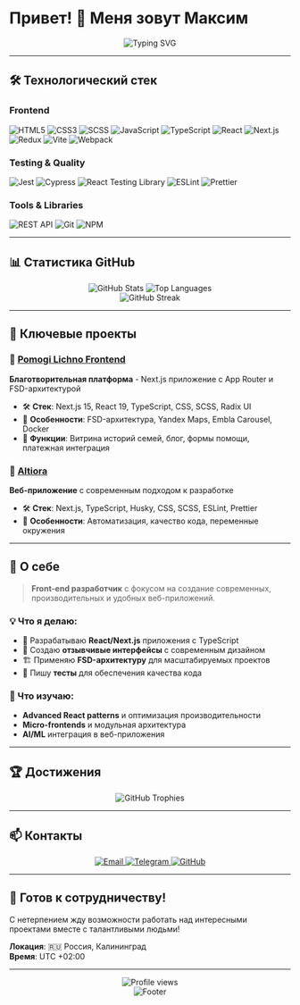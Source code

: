 # Привет! 👋 Меня зовут Максим

<div align="center">
  <img src="https://readme-typing-svg.demolab.com?font=Fira+Code&pause=1000&color=6366F1&center=true&vCenter=true&width=435&lines=Front-end+Developer;React+%26+TypeScript+Enthusiast;Creating+amazing+user+experiences" alt="Typing SVG" />
</div>

---

## 🛠️ Технологический стек

### Frontend

![HTML5](https://img.shields.io/badge/HTML5-E34F26?style=for-the-badge&logo=html5&logoColor=white)
![CSS3](https://img.shields.io/badge/CSS3-1572B6?style=for-the-badge&logo=css3&logoColor=white)
![SCSS](https://img.shields.io/badge/SCSS-CC6699?style=for-the-badge&logo=sass&logoColor=white)
![JavaScript](https://img.shields.io/badge/JavaScript-F7DF1E?style=for-the-badge&logo=javascript&logoColor=black)
![TypeScript](https://img.shields.io/badge/TypeScript-007ACC?style=for-the-badge&logo=typescript&logoColor=white)
![React](https://img.shields.io/badge/React-20232A?style=for-the-badge&logo=react&logoColor=61DAFB)
![Next.js](https://img.shields.io/badge/Next.js-000000?style=for-the-badge&logo=next.js&logoColor=white)
![Redux](https://img.shields.io/badge/Redux-593D88?style=for-the-badge&logo=redux&logoColor=white)
![Vite](https://img.shields.io/badge/Vite-646CFF?style=for-the-badge&logo=vite&logoColor=white)
![Webpack](https://img.shields.io/badge/Webpack-8DD6F9?style=for-the-badge&logo=webpack&logoColor=black)

### Testing & Quality

![Jest](https://img.shields.io/badge/Jest-323330?style=for-the-badge&logo=Jest&logoColor=white)
![Cypress](https://img.shields.io/badge/Cypress-17202C?style=for-the-badge&logo=cypress&logoColor=white)
![React Testing Library](https://img.shields.io/badge/React_Testing_Library-E33332?style=for-the-badge&logo=testing-library&logoColor=white)
![ESLint](https://img.shields.io/badge/ESLint-4B32C3?style=for-the-badge&logo=eslint&logoColor=white)
![Prettier](https://img.shields.io/badge/Prettier-1A2B34?style=for-the-badge&logo=prettier&logoColor=F7B93E)

### Tools & Libraries

![REST API](https://img.shields.io/badge/REST_API-02569B?style=for-the-badge&logo=rest&logoColor=white)
![Git](https://img.shields.io/badge/Git-F05032?style=for-the-badge&logo=git&logoColor=white)
![NPM](https://img.shields.io/badge/NPM-CB3837?style=for-the-badge&logo=npm&logoColor=white)

---

## 📊 Статистика GitHub

<div align="center">
  <img src="https://github-readme-stats.vercel.app/api?username=mdahovnik&show_icons=true&theme=tokyonight&hide_border=true&count_private=true" alt="GitHub Stats" />
  <img src="https://github-readme-stats.vercel.app/api/top-langs/?username=mdahovnik&layout=compact&theme=tokyonight&hide_border=true&langs_count=8" alt="Top Languages" />
</div>

<div align="center">
  <img src="https://github-readme-streak-stats.herokuapp.com/?user=mdahovnik&theme=tokyonight&hide_border=true" alt="GitHub Streak" />
</div>

---

## 🚀 Ключевые проекты

### 🌟 [Pomogi Lichno Frontend](https://github.com/mdahovnik/Pomogi_lichno_frontend)

**Благотворительная платформа** - Next.js приложение с App Router и FSD-архитектурой

- 🛠️ **Стек**: Next.js 15, React 19, TypeScript, CSS, SCSS, Radix UI
- 🎯 **Особенности**: FSD-архитектура, Yandex Maps, Embla Carousel, Docker
- 📱 **Функции**: Витрина историй семей, блог, формы помощи, платежная интеграция


### 🎨 [Altiora](https://github.com/mdahovnik/Altiora)

**Веб-приложение** с современным подходом к разработке

- 🛠️ **Стек**: Next.js, TypeScript, Husky, CSS, SCSS, ESLint, Prettier
- 🎯 **Особенности**: Автоматизация, качество кода, переменные окружения

---

## 🎯 О себе

> **Front-end разработчик** с фокусом на создание современных, производительных и удобных веб-приложений.

### 💡 Что я делаю:

- 🔧 Разрабатываю **React/Next.js** приложения с TypeScript
- 🎨 Создаю **отзывчивые интерфейсы** с современным дизайном
- 🏗️ Применяю **FSD-архитектуру** для масштабируемых проектов
- 🧪 Пишу **тесты** для обеспечения качества кода

### 🌱 Что изучаю:

- **Advanced React patterns** и оптимизация производительности
- **Micro-frontends** и модульная архитектура
- **AI/ML** интеграция в веб-приложения

---

## 🏆 Достижения

<div align="center">
  <img src="https://github-profile-trophy.vercel.app/?username=mdahovnik&title=-Stars,-Followers&theme=tokyonight&no-frame=true" alt="GitHub Trophies" />
</div>

---

## 📫 Контакты

<div align="center">
  <a href="mailto:your-email@example.com">
    <img src="https://img.shields.io/badge/Email-D14836?style=for-the-badge&logo=gmail&logoColor=white" alt="Email" />
  </a>
  <a href="https://t.me/mdahovnik">
    <img src="https://img.shields.io/badge/Telegram-2CA5E0?style=for-the-badge&logo=telegram&logoColor=white" alt="Telegram" />
  </a>
  <a href="https://github.com/mdahovnik">
    <img src="https://img.shields.io/badge/GitHub-100000?style=for-the-badge&logo=github&logoColor=white" alt="GitHub" />
  </a>
</div>

---

## 💼 Готов к сотрудничеству!

С нетерпением жду возможности работать над интересными проектами вместе с талантливыми людьми!

**Локация**: 🇷🇺 Россия, Калининград  
**Время**: UTC +02:00

---

<div align="center">
  <img src="https://komarev.com/ghpvc/?username=mdahovnik&label=Profile%20views&color=0e75b6&style=flat" alt="Profile views" />
</div>
<div align="center">
  <img src="https://capsule-render.vercel.app/api?type=waving&color=gradient&height=100&section=footer" alt="Footer" />
</div>
